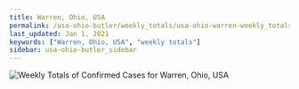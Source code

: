 ```yaml
---
title: Warren, Ohio, USA
permalink: /usa-ohio-butler/weekly_totals/usa-ohio-warren-weekly_totals.html
last_updated: Jan 1, 2021
keywords: ["Warren, Ohio, USA", "weekly totals"]
sidebar: usa-ohio-butler_sidebar
---
```


![Weekly Totals of Confirmed Cases for Warren, Ohio, USA](/covid_tracker/images/graphs/usa-ohio-warren-weekly_totals_graph.png)
